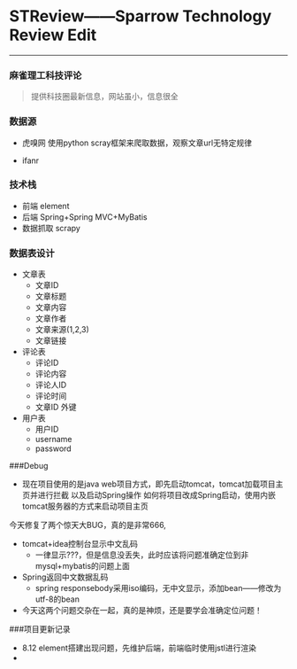 # STReview——Sparrow Technology Review Edit

***
### 麻雀理工科技评论
> 提供科技圈最新信息，网站虽小，信息很全

### 数据源
* 虎嗅网
使用python scray框架来爬取数据，观察文章url无特定规律

* ifanr

### 技术栈
* 前端 element
* 后端 Spring+Spring MVC+MyBatis
* 数据抓取 scrapy

### 数据表设计
* 文章表
  * 文章ID
  * 文章标题
  * 文章内容
  * 文章作者
  * 文章来源(1,2,3)
  * 文章链接
* 评论表
  * 评论ID
  * 评论内容
  * 评论人ID
  * 评论时间
  * 文章ID 外键
* 用户表
  * 用户ID
  * username
  * password

###Debug
* 现在项目使用的是java web项目方式，即先启动tomcat，tomcat加载项目主页并进行拦截
以及启动Spring操作
  如何将项目改成Spring启动，使用内嵌tomcat服务器的方式来启动项目主页


今天修复了两个惊天大BUG，真的是非常666,
* tomcat+idea控制台显示中文乱码
  * 一律显示???，但是信息没丢失，此时应该将问题准确定位到非mysql+mybatis的问题上面
* Spring返回中文数据乱码
  * spring responsebody采用iso编码，无中文显示，添加bean——修改为utf-8的bean
* 今天这两个问题交杂在一起，真的是神烦，还是要学会准确定位问题！

###项目更新记录
* 8.12 element搭建出现问题，先维护后端，前端临时使用jstl进行渲染
* 
